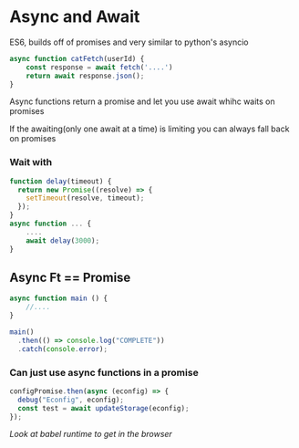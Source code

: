 # Async and Await

ES6, builds off of promises and very similar to python's asyncio

```javascript
async function catFetch(userId) {
    const response = await fetch('....')
    return await response.json();
}
```

Async functions return a promise and let you use await whihc waits on promises

If the awaiting(only one await at a time) is limiting you can always fall back on promises


### Wait with 

```js
function delay(timeout) {
  return new Promise((resolve) => {
    setTimeout(resolve, timeout);
  });
}
async function ... {
    ....
	await delay(3000);
}
```

## Async Ft == Promise

```javascript
async function main () {
    //....
}

main()
  .then(() => console.log("COMPLETE"))
  .catch(console.error);
```

### Can just use async functions in a promise

```js
configPromise.then(async (econfig) => {
  debug("Econfig", econfig);
  const test = await updateStorage(econfig);
});
```

*Look at babel runtime to get in the browser*